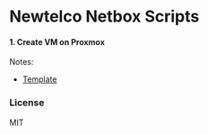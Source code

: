 # Newtelco Netbox Scripts

#### 1. Create VM on Proxmox

Notes: 

- [Template](https://github.com/netbox-community/reports/blob/master/scripts/create_vm.py)

### License

MIT
